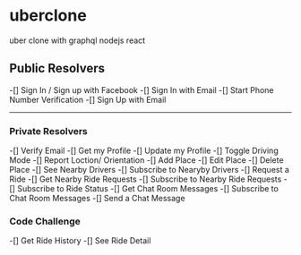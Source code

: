 # uberclone
uber clone with graphql nodejs react

## Public Resolvers
-[] Sign In / Sign up with Facebook
-[] Sign In with Email
-[] Start Phone Number Verification
-[] Sign Up with Email

------

### Private Resolvers

-[] Verify Email
-[] Get my Profile
-[] Update my Profile
-[] Toggle Driving Mode
-[] Report Loction/ Orientation
-[] Add Place
-[] Edit Place
-[] Delete Place
-[] See Nearby Drivers
-[] Subscribe to Nearyby Drivers
-[] Request a Ride
-[] Get Nearby Ride Requests
-[] Subscribe to Nearby Ride Requests
-[] Subscribe to Ride Status
-[] Get Chat Room Messages
-[] Subscribe to Chat Room Messages
-[] Send a Chat Message

### Code Challenge

-[] Get Ride History
-[] See Ride Detail